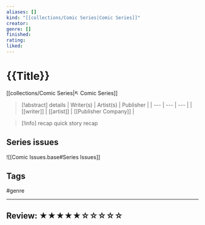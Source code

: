 ```yaml
---
aliases: []
kind: "[[collections/Comic Series|Comic Series]]"
creator:
genre: []
finished:
rating:
liked:
---
```

# {{Title}}
[[collections/Comic Series|↖ Comic Series]]

> [!abstract] details
> | Writer(s) | Artist(s) | Publisher |
> | --- | --- | --- |
> |  [[writer]]  |  [[artist]]  | [[Publisher Company]] |

> [!info] recap
> quick story recap

## Series issues
![[Comic Issues.base#Series Issues]] 

## Tags
#genre

---

## Review: ★★★★★☆☆☆☆☆